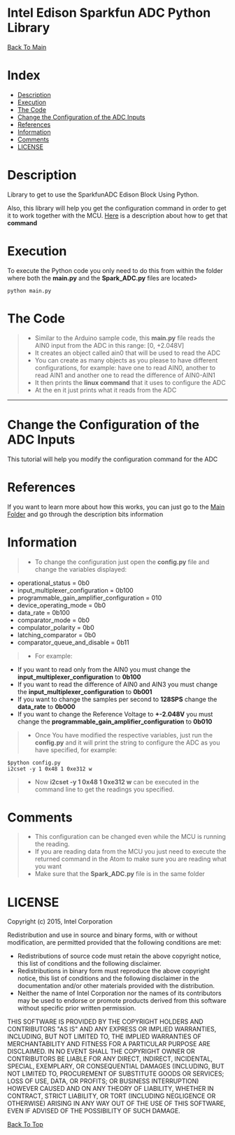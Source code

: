 Intel Edison Sparkfun ADC Python Library
===================

[Back To Main](../README.md)

Index
=================

  * [Description](#description)
  * [Execution](#execution)
  * [The Code](#the-code)
  * [Change the Configuration of the ADC Inputs](#change-the-configuration-of-the-adc-inputs)
   * [References](#references)
   * [Information](#information)
   * [Comments](#comments)
  * [LICENSE](#license)

Description
===================
Library to get to use the SparkfunADC Edison Block Using Python. 

Also, this library will help you get the configuration command in order to get it to work together with the MCU. [Here](#change-the-configuration-of-the-adc-inputs) is a description about how to get that **command**

Execution
===================
To execute the Python code you only need to do this from within the folder where both the **main.py** and the **Spark_ADC.py** files are located>
```
python main.py
```
	
The Code
=================
> - Similar to the Arduino sample code, this **main.py** file reads the AIN0 input from the ADC in this range: [0, +2.048V]
> - It creates an object called ain0 that will be used to read the ADC
> - You can create as many objects as you please to have different configurations, for example: have one to read AIN0, another to read AIN1 and another one to read the difference of AIN0-AIN1
> - It then prints the **linux command** that it uses to configure the ADC 
> - At the en it just prints what it reads from the ADC

___
Change the Configuration of the ADC Inputs
===================
This tutorial will help you modify the configuration command for the ADC 

References
=================
If you want to learn more about how this works, you can just go to the [Main Folder](https://github.com/humberto-garza/SparkFunEdisonADC) and go through the description bits information


Information
=================
> - To change the configuration just open the **config.py** file and change the variables displayed:
 - operational_status =						 0b0
 - input_multiplexer_configuration =			 0b100
 - programmable_gain_amplifier_configuration = 010
 - device_operating_mode =					 0b0
 - data_rate =								 0b100
 - comparator_mode = 							 0b0
 - compulator_polarity = 						 0b0
 - latching_comparator	=					 0b0
 - comparator_queue_and_disable =			 	 0b11

> - For example:
 - If you want to read only from the AIN0 you must change the **input_multiplexer_configuration** to **0b100**
 - If you want to read the difference of AIN0 and AIN3 you must change the **input_multiplexer_configuration** to **0b001**
 - If you want to change the samples per second to **128SPS** change the **data_rate** to **0b000**
 - If you want to change the Reference Voltage to **+-2.048V** you must change the **programmable_gain_amplifier_configuration** to **0b010**

> - Once You have modified the respective variables, just run the **config.py** and it will print the string to configure the ADC as you have specified, for example:
```
$python config.py
i2cset -y 1 0x48 1 0xe312 w
```
> - Now **i2cset -y 1 0x48 1 0xe312 w** can be executed in the command line to get the readings you specified.


Comments
=================
> - This configuration can be changed even while the MCU is running the reading.
> - If you are reading data from the MCU you just need to execute the returned command in the Atom to make sure you are reading what you want
> - Make sure that the **Spark_ADC.py** file is in the same folder

LICENSE
=================

Copyright (c) 2015, Intel Corporation

Redistribution and use in source and binary forms, with or without modification,
are permitted provided that the following conditions are met:

* Redistributions of source code must retain the above copyright notice,
  this list of conditions and the following disclaimer.
* Redistributions in binary form must reproduce the above copyright notice,
  this list of conditions and the following disclaimer in the documentation
  and/or other materials provided with the distribution.
* Neither the name of Intel Corporation nor the names of its contributors
  may be used to endorse or promote products derived from this software
  without specific prior written permission.

THIS SOFTWARE IS PROVIDED BY THE COPYRIGHT HOLDERS AND CONTRIBUTORS "AS IS" AND
ANY EXPRESS OR IMPLIED WARRANTIES, INCLUDING, BUT NOT LIMITED TO, THE IMPLIED
WARRANTIES OF MERCHANTABILITY AND FITNESS FOR A PARTICULAR PURPOSE ARE
DISCLAIMED. IN NO EVENT SHALL THE COPYRIGHT OWNER OR CONTRIBUTORS BE LIABLE FOR
ANY DIRECT, INDIRECT, INCIDENTAL, SPECIAL, EXEMPLARY, OR CONSEQUENTIAL DAMAGES
(INCLUDING, BUT NOT LIMITED TO, PROCUREMENT OF SUBSTITUTE GOODS OR SERVICES;
LOSS OF USE, DATA, OR PROFITS; OR BUSINESS INTERRUPTION) HOWEVER CAUSED AND ON
ANY THEORY OF LIABILITY, WHETHER IN CONTRACT, STRICT LIABILITY, OR TORT
(INCLUDING NEGLIGENCE OR OTHERWISE) ARISING IN ANY WAY OUT OF THE USE OF THIS
SOFTWARE, EVEN IF ADVISED OF THE POSSIBILITY OF SUCH DAMAGE.


[Back To Top](#intel-edison-sparkfun-adc-python-library)
